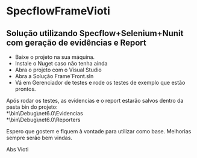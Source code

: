 # SpecflowFrameVioti

## Solução utilizando Specflow+Selenium+Nunit com geração de evidências e Report

- Baixe o projeto na sua máquina. 
- Instale o Nuget caso não tenha ainda
- Abra o projeto com o Visual Studio
- Abra a Solução Frame`Front.sln
- Vá em Gerenciador de testes e rode os testes de exemplo que estão prontos.

Após rodar os testes, as evidencias e o report estarão salvos dentro da pasta bin do projeto:<br/>
*\bin\Debug\net6.0\Evidencias<br/>
*\bin\Debug\net6.0\Reporters

Espero que gostem e fiquem à vontade para utilizar como base. Melhorias sempre serão bem vindas. 

Abs
Vioti
